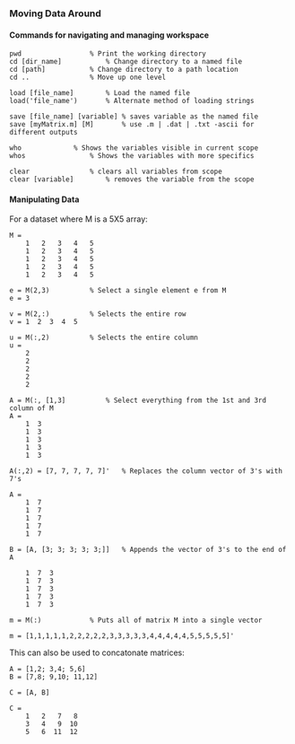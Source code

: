 ### Moving Data Around

#### Commands for navigating and managing workspace

	pwd 				% Print the working directory
	cd [dir_name]			% Change directory to a named file
	cd [path]			% Change directory to a path location
	cd ..				% Move up one level

	load [file_name]		% Load the named file
	load('file_name')		% Alternate method of loading strings

	save [file_name] [variable]	% saves variable as the named file 
	save [myMatrix.m] [M]		% use .m | .dat | .txt -ascii for different outputs

	who				% Shows the variables visible in current scope
	whos				% Shows the variables with more specifics

	clear				% clears all variables from scope
	clear [variable]		% removes the variable from the scope


#### Manipulating Data

For a dataset where M is a 5X5 array:

	M =  
		1   2   3   4   5
		1   2   3   4   5
		1   2   3   4   5
		1   2   3   4   5 
		1   2   3   4   5

	e = M(2,3)			% Select a single element e from M
	e = 3

	v = M(2,:)			% Selects the entire row
	v = 1  2  3  4  5		
	
	u = M(:,2)			% Selects the entire column
	u = 	
		2
		2
		2
		2
		2
	
	A = M(:, [1,3]			% Select everything from the 1st and 3rd column of M
	A =
		1  3
		1  3
		1  3
		1  3
		1  3

	A(:,2) = [7, 7, 7, 7, 7]'	% Replaces the column vector of 3's with 7's

	A = 
		1  7
		1  7
		1  7
		1  7
		1  7

	B = [A, [3; 3; 3; 3; 3;]]	% Appends the vector of 3's to the end of A

		1  7  3
		1  7  3
		1  7  3
		1  7  3 
		1  7  3

	m = M(:)			% Puts all of matrix M into a single vector

	m = [1,1,1,1,1,2,2,2,2,2,3,3,3,3,3,4,4,4,4,4,5,5,5,5,5]'

This can also be used to concatonate matrices:

	A = [1,2; 3,4; 5,6]
	B = [7,8; 9,10; 11,12]

	C = [A, B]

	C = 
		1   2   7   8 
		3   4   9  10
		5   6  11  12
	 
